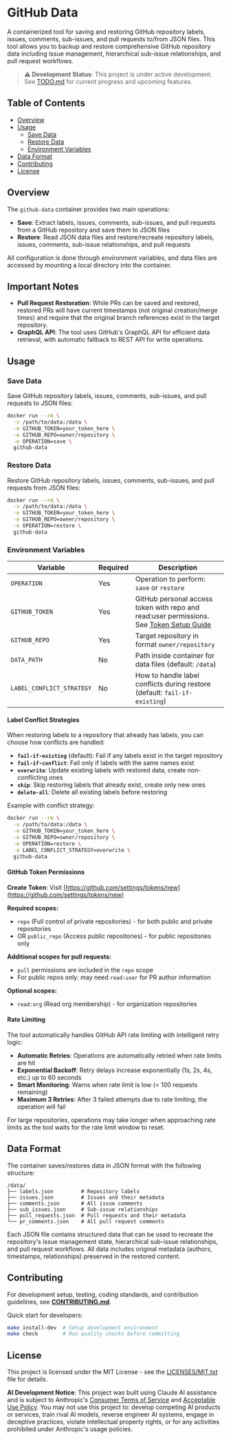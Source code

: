 # GitHub Data

A containerized tool for saving and restoring GitHub repository labels, issues, comments, sub-issues, and pull requests to/from JSON files. This tool allows you to backup and restore comprehensive GitHub repository data including issue management, hierarchical sub-issue relationships, and pull request workflows.

> **⚠️ Development Status**: This project is under active development. See [TODO.md](TODO.md) for current progress and upcoming features.

## Table of Contents

- [Overview](#overview)
- [Usage](#usage)
  - [Save Data](#save-data)
  - [Restore Data](#restore-data)
  - [Environment Variables](#environment-variables)
- [Data Format](#data-format)
- [Contributing](#contributing)
- [License](#license)

## Overview

The `github-data` container provides two main operations:
- **Save**: Extract labels, issues, comments, sub-issues, and pull requests from a GitHub repository and save them to JSON files
- **Restore**: Read JSON data files and restore/recreate repository labels, issues, comments, sub-issue relationships, and pull requests

All configuration is done through environment variables, and data files are accessed by mounting a local directory into the container.

## Important Notes

- **Pull Request Restoration**: While PRs can be saved and restored, restored PRs will have current timestamps (not original creation/merge times) and require that the original branch references exist in the target repository.
- **GraphQL API**: The tool uses GitHub's GraphQL API for efficient data retrieval, with automatic fallback to REST API for write operations.

## Usage

### Save Data

Save GitHub repository labels, issues, comments, sub-issues, and pull requests to JSON files:

```bash
docker run --rm \
  -v /path/to/data:/data \
  -e GITHUB_TOKEN=your_token_here \
  -e GITHUB_REPO=owner/repository \
  -e OPERATION=save \
  github-data
```

### Restore Data

Restore GitHub repository labels, issues, comments, sub-issues, and pull requests from JSON files:

```bash
docker run --rm \
  -v /path/to/data:/data \
  -e GITHUB_TOKEN=your_token_here \
  -e GITHUB_REPO=owner/repository \
  -e OPERATION=restore \
  github-data
```

### Environment Variables

| Variable | Required | Description |
|----------|----------|-------------|
| `OPERATION` | Yes | Operation to perform: `save` or `restore` |
| `GITHUB_TOKEN` | Yes | GitHub personal access token with repo and read:user permissions. See [Token Setup Guide](docs/github-token-setup.md) |
| `GITHUB_REPO` | Yes | Target repository in format `owner/repository` |
| `DATA_PATH` | No | Path inside container for data files (default: `/data`) |
| `LABEL_CONFLICT_STRATEGY` | No | How to handle label conflicts during restore (default: `fail-if-existing`) |

#### Label Conflict Strategies

When restoring labels to a repository that already has labels, you can choose how conflicts are handled:

- **`fail-if-existing`** (default): Fail if any labels exist in the target repository
- **`fail-if-conflict`**: Fail only if labels with the same names exist
- **`overwrite`**: Update existing labels with restored data, create non-conflicting ones
- **`skip`**: Skip restoring labels that already exist, create only new ones
- **`delete-all`**: Delete all existing labels before restoring

Example with conflict strategy:
```bash
docker run --rm \
  -v /path/to/data:/data \
  -e GITHUB_TOKEN=your_token_here \
  -e GITHUB_REPO=owner/repository \
  -e OPERATION=restore \
  -e LABEL_CONFLICT_STRATEGY=overwrite \
  github-data
```

#### GitHub Token Permissions

**Create Token**: Visit [https://github.com/settings/tokens/new](https://github.com/settings/tokens/new)

**Required scopes:**
- `repo` (Full control of private repositories) - for both public and private repositories
- OR `public_repo` (Access public repositories) - for public repositories only

**Additional scopes for pull requests:**
- `pull` permissions are included in the `repo` scope
- For public repos only: may need `read:user` for PR author information

**Optional scopes:**
- `read:org` (Read org membership) - for organization repositories

#### Rate Limiting

The tool automatically handles GitHub API rate limiting with intelligent retry logic:

- **Automatic Retries**: Operations are automatically retried when rate limits are hit
- **Exponential Backoff**: Retry delays increase exponentially (1s, 2s, 4s, etc.) up to 60 seconds
- **Smart Monitoring**: Warns when rate limit is low (< 100 requests remaining)
- **Maximum 3 Retries**: After 3 failed attempts due to rate limiting, the operation will fail

For large repositories, operations may take longer when approaching rate limits as the tool waits for the rate limit window to reset.

## Data Format

The container saves/restores data in JSON format with the following structure:

```
/data/
├── labels.json         # Repository labels
├── issues.json         # Issues and their metadata
├── comments.json       # All issue comments
├── sub_issues.json     # Sub-issue relationships
├── pull_requests.json  # Pull requests and their metadata
└── pr_comments.json    # All pull request comments
```

Each JSON file contains structured data that can be used to recreate the repository's issue management state, hierarchical sub-issue relationships, and pull request workflows. All data includes original metadata (authors, timestamps, relationships) preserved in the restored content.

## Contributing

For development setup, testing, coding standards, and contribution guidelines, see **[CONTRIBUTING.md](CONTRIBUTING.md)**.

Quick start for developers:
```bash
make install-dev  # Setup development environment
make check        # Run quality checks before committing
```

## License

This project is licensed under the MIT License - see the [LICENSES/MIT.txt](LICENSES/MIT.txt) file for details.

**AI Development Notice**: This project was built using Claude AI assistance and is subject to Anthropic's [Consumer Terms of Service](https://www.anthropic.com/legal/consumer-terms) and [Acceptable Use Policy](https://anthropic.com/aup). You may not use this project to: develop competing AI products or services, train rival AI models, reverse engineer AI systems, engage in deceptive practices, violate intellectual property rights, or for any activities prohibited under Anthropic's usage policies.
